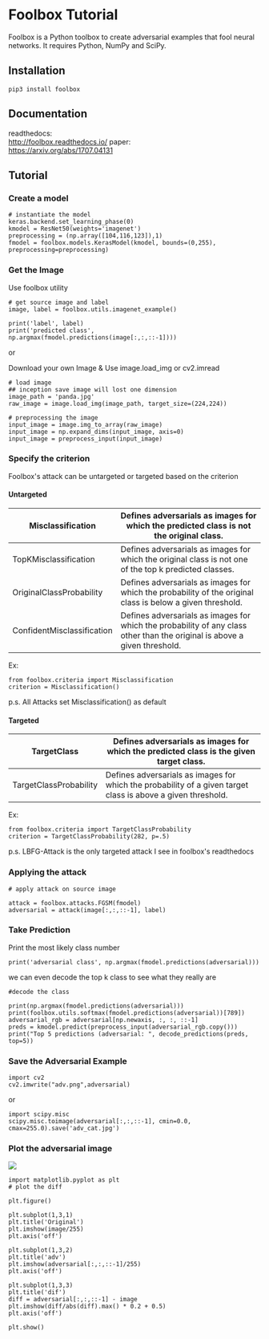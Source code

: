 # Foolbox Tutorial
Foolbox is a Python toolbox to create adversarial examples that fool neural networks. It requires Python, NumPy and SciPy.

## Installation
```
pip3 install foolbox
```
## Documentation
 readthedocs: <br/>http://foolbox.readthedocs.io/
 paper: <br> https://arxiv.org/abs/1707.04131</br>

## Tutorial
### Create a model
```
# instantiate the model
keras.backend.set_learning_phase(0)
kmodel = ResNet50(weights='imagenet')
preprocessing = (np.array([104,116,123]),1)
fmodel = foolbox.models.KerasModel(kmodel, bounds=(0,255), preprocessing=preprocessing)
```
### Get the Image
Use foolbox utility
```
# get source image and label
image, label = foolbox.utils.imagenet_example()

print('label', label)
print('predicted class', np.argmax(fmodel.predictions(image[:,:,::-1]))) 

```
or

Download your own Image 
& Use image.load_img or cv2.imread
```
# load image 
## inception save image will lost one dimension
image_path = 'panda.jpg'
raw_image = image.load_img(image_path, target_size=(224,224))

# preprocessing the image
input_image = image.img_to_array(raw_image)
input_image = np.expand_dims(input_image, axis=0)
input_image = preprocess_input(input_image)
```

### Specify the criterion
Foolbox's attack can be untargeted or targeted based on the criterion
#### Untargeted
|Misclassification   |Defines adversarials as images for which the predicted class is not the original class.   |
|---|---|
|TopKMisclassification   |Defines adversarials as images for which the original class is not one of the top k predicted classes.   |
|OriginalClassProbability   |Defines adversarials as images for which the probability of the original class is below a given threshold.   | 
|ConfidentMisclassification	   |Defines adversarials as images for which the probability of any class other than the original is above a given threshold.   | 

Ex:
```
from foolbox.criteria import Misclassification
criterion = Misclassification()
```
p.s. All Attacks set Misclassification() as default 

#### Targeted
|TargetClass   |Defines adversarials as images for which the predicted class is the given target class.   |
|---|---|
|TargetClassProbability   |Defines adversarials as images for which the probability of a given target class is above a given threshold.   |

Ex:
```
from foolbox.criteria import TargetClassProbability
criterion = TargetClassProbability(282, p=.5)
```
p.s. LBFG-Attack is the only targeted attack I see in foolbox's readthedocs

### Applying the attack
```
# apply attack on source image

attack = foolbox.attacks.FGSM(fmodel)
adversarial = attack(image[:,:,::-1], label)
```

### Take Prediction
Print the most likely class number
```
print('adversarial class', np.argmax(fmodel.predictions(adversarial)))
```

we can even decode the top k class to see what they really are
```
#decode the class

print(np.argmax(fmodel.predictions(adversarial)))
print(foolbox.utils.softmax(fmodel.predictions(adversarial))[789])
adversarial_rgb = adversarial[np.newaxis, :, :, ::-1]
preds = kmodel.predict(preprocess_input(adversarial_rgb.copy()))
print("Top 5 predictions (adversarial: ", decode_predictions(preds, top=5))
```

### Save the Adversarial Example
```
import cv2
cv2.imwrite("adv.png",adversarial)
```

or

```
import scipy.misc
scipy.misc.toimage(adversarial[:,:,::-1], cmin=0.0, cmax=255.0).save('adv_cat.jpg')
```
### Plot the adversarial image
![](https://i.imgur.com/w5F2StT.png)

```
import matplotlib.pyplot as plt
# plot the diff

plt.figure()

plt.subplot(1,3,1)
plt.title('Original')
plt.imshow(image/255)
plt.axis('off')

plt.subplot(1,3,2)
plt.title('adv')
plt.imshow(adversarial[:,:,::-1]/255)
plt.axis('off')

plt.subplot(1,3,3)
plt.title('dif')
diff = adversarial[:,:,::-1] - image
plt.imshow(diff/abs(diff).max() * 0.2 + 0.5)
plt.axis('off')

plt.show()
```





